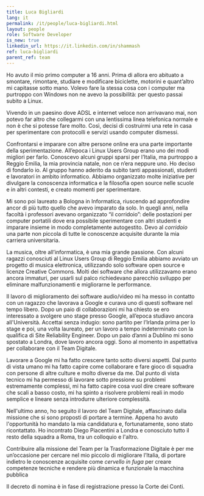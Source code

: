 ```yaml
---
title: Luca Bigliardi
lang: it
permalink: /it/people/luca-bigliardi.html
layout: people
role: Software Developer
is_new: true
linkedin_url: https://it.linkedin.com/in/shammash
ref: luca-bigliardi
parent_ref: team
---
```


Ho avuto il mio primo computer a 16 anni. Prima di allora ero abituato a
smontare, rimontare, studiare e modificare biciclette, motorini e quant’altro
mi capitasse sotto mano. Volevo fare la stessa cosa con i computer ma purtroppo
con Windows non ne avevo la possibilità: per questo passai subito a Linux.

Vivendo in un paesino dove ADSL e internet veloce non arrivavano mai, non
potevo far altro che collegarmi con una lentissima linea telefonica normale e
non è che si potesse fare molto. Così, decisi di costruirmi una rete in casa
per sperimentare con protocolli e servizi usando computer dismessi.

Confrontarsi e imparare con altre persone online era una parte importante della
sperimentazione. All’epoca i Linux Users Group erano uno dei modi migliori per
farlo. Conoscevo alcuni gruppi sparsi per l’Italia, ma purtroppo a Reggio
Emilia, la mia provincia natale, non ce n’era neppure uno. Ho deciso di
fondarlo io. Al gruppo hanno aderito da subito tanti appassionati, studenti e
lavoratori in ambito informatico. Abbiamo organizzato molte iniziative per
divulgare la conoscenza informatica e la filosofia open source nelle scuole e
in altri contesti, e creato momenti per sperimentare.

Mi sono poi laureato a Bologna in Informatica, riuscendo ad approfondire ancor
di più tutto quello che avevo imparato da solo. In quegli anni, nella facoltà i
professori avevano organizzato “il corridoio”: delle postazioni per computer
portatili dove era possibile sperimentare con altri studenti e imparare insieme
in modo completamente autogestito. Devo al _corridoio_ una parte non piccola di
tutte le conoscenze acquisite durante la mia carriera universitaria.

La musica, oltre all’informatica, è una mia grande passione. Con alcuni ragazzi
conosciuti al Linux Users Group di Reggio Emilia abbiamo avviato un progetto di
musica elettronica, utilizzando solo software open source e licenze Creative
Commons. Molti dei software che allora utilizzavamo erano ancora immaturi, per
usarli sul palco richiedevano parecchio sviluppo per eliminare malfunzionamenti
e migliorarne le performance.

Il lavoro di miglioramento dei software audio/video mi ha messo in contatto con
un ragazzo che lavorava a Google e curava uno di questi software nel tempo
libero. Dopo un paio di collaborazioni mi ha chiesto se ero interessato a
svolgere uno stage presso Google, all’epoca studiavo ancora all'Università.
Accettai senza indugio: sono partito per l’Irlanda prima per lo stage e poi,
una volta laureato, per un lavoro a tempo indeterminato con la qualifica di
Site Reliability Engineer. Dopo un paio d’anni a Dublino mi sono spostato a
Londra, dove lavoro ancora oggi. Sono al momento in aspettativa per collaborare
con il Team Digitale.

Lavorare a Google mi ha fatto crescere tanto sotto diversi aspetti. Dal punto
di vista umano mi ha fatto capire come collaborare e fare gioco di squadra con
persone di altre culture e molto diverse da me. Dal punto di vista tecnico mi
ha permesso di lavorare sotto pressione su problemi estremamente complessi, mi
ha fatto capire cosa vuol dire creare software che scali a basso costo, mi ha
spinto a risolvere problemi reali in modo semplice e lineare senza introdurre
ulteriore complessità.

Nell'ultimo anno, ho seguito il lavoro del Team Digitale, affascinato dalla
missione che si sono proposti di portare a termine. Appena ho avuto
l'opportunità ho mandato la mia candidatura e, fortunatamente, sono stato
ricontattato. Ho incontrato Diego Piacentini a Londra e conosciuto tutto il
resto della squadra a Roma, tra un colloquio e l'altro.

Contribuire alla missione del Team per la Trasformazione Digitale è per me
un’occasione per cercare nel mio piccolo di migliorare l’Italia, di portare
indietro le conoscenze acquisite come _cervello_ _in_ _fuga_ per creare
competenze tecniche e rendere più dinamica e funzionale la macchina pubblica


Il decreto di nomina è in fase di registrazione presso la Corte dei Conti.

